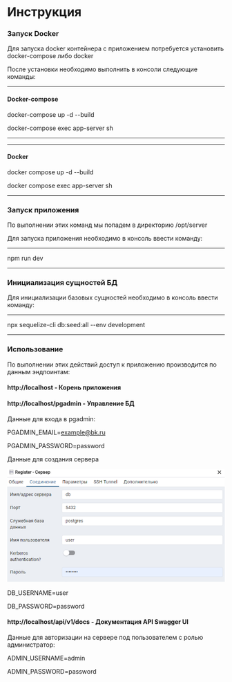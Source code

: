 # Инструкция

### Запуск Docker


Для запуска docker контейнера с приложением потребуется установить docker-compose либо docker

После установки необходимо выполнить в консоли следующие команды:

***
#### Docker-compose
docker-compose up -d --build

docker-compose exec app-server sh
***
***
#### Docker
docker compose up -d --build

docker compose exec app-server sh
***

### Запуск приложения

По выполнении этих команд мы попадем в директорию /opt/server

Для запуска приложения необходимо в консоль ввести команду:
***
npm run dev
***

### Инициализация сущностей БД

Для инициализации базовых сущностей необходимо в консоль ввести команду:
***
npx sequelize-cli db:seed:all --env development
***

### Использование

По выполнении этих действий доступ к приложению производится по данным эндпоинтам:

#### http://localhost - Корень приложения

#### http://localhost/pgadmin - Управление БД

Данные для входа в pgadmin:

PGADMIN_EMAIL=example@bk.ru

PGADMIN_PASSWORD=password

Данные для создания сервера

![img_1.png](static/img.png)
 
DB_USERNAME=user

DB_PASSWORD=password

#### http://localhost/api/v1/docs - Документация API Swagger UI

Данные для авторизации на сервере под пользователем с ролью администратор:

ADMIN_USERNAME=admin

ADMIN_PASSWORD=password




